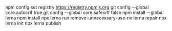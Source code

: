 npm config set registry https://registry.npmjs.org
git config --global core.autocrlf true
git config --global core.safecrlf false
npm install --global lerna
npm install
npx lerna run remove-unnecessary-use-nx
lerna repair
npx lerna init
npx lerna publish